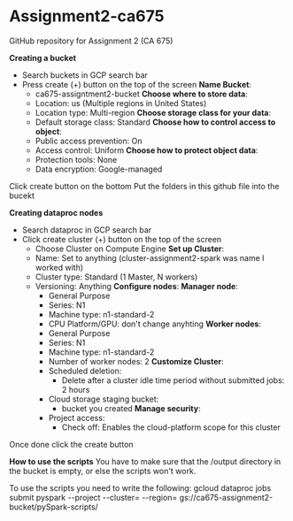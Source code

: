 # Assignment2-ca675
GitHub repository for Assignment 2 (CA 675)

**Creating a bucket**
- Search buckets in GCP search bar
- Press create (+) button on the top of the screen
  **Name Bucket**:
  - ca675-assigntment2-bucket
  **Choose where to store data**:
  - Location: us (Multiple regions in United States)
  - Location type: Multi-region
  **Choose storage class for your data**:
  - Default storage class: Standard
  **Choose how to control access to object**:
  - Public access prevention: On
  - Access control: Uniform
  **Choose how to protect object data**:
  - Protection tools: None
  - Data encryption: Google-managed

Click create button on the bottom
Put the folders in this github file into the bucekt

**Creating dataproc nodes**
- Search dataproc in GCP search bar
- Click create cluster (+) button on the top of the screen
    - Choose Cluster on Compute Engine
    **Set up Cluster**:
    - Name: Set to anything (cluster-assignment2-spark was name I worked with)
    - Cluster type: Standard (1 Master, N workers)
    - Versioning: Anything
      **Configure nodes**:
        **Manager node**:
        - General Purpose
        - Series: N1
        - Machine type: n1-standard-2
        - CPU Platform/GPU: don't change anyhting
        **Worker nodes**:
        - General Purpose
        - Series: N1
        - Machine type: n1-standard-2
        - Number of worker nodes: 2
      **Customize Cluster**:
      - Scheduled deletion:
          - Delete after a cluster idle time period without submitted jobs: 2 hours
      - Cloud storage staging bucket:
          - bucket you created
      **Manage security**:
      - Project access:
          - Check off: Enables the cloud-platform scope for this cluster

Once done click the create button


**How to use the scripts**
You have to make sure that the /output directory in the bucket is empty, or else the scripts won't work.

To use the scripts you need to write the following:
    gcloud dataproc jobs submit pyspark     --project <project name>    --cluster=<cluster name>   --region=<region>   gs://ca675-assignment2-bucket/pySpark-scripts/<script in specific you want to run>

Let's say I want to run dataAggregationHSL.py this is what I would type in:
    gcloud dataproc jobs submit pyspark     --project citric-alliance-408023     --cluster=cluster-assignment2-spark     --region=us-east1     gs://ca675-assignment2-bucket/pySpark-scripts/dataAggregationHSL.py
    
